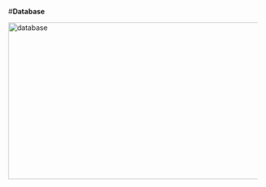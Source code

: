 #**Database**

<img width="786" height="318" alt="database" src="https://github.com/user-attachments/assets/5522063c-4161-49d1-8862-22c3a7a392ab" />
